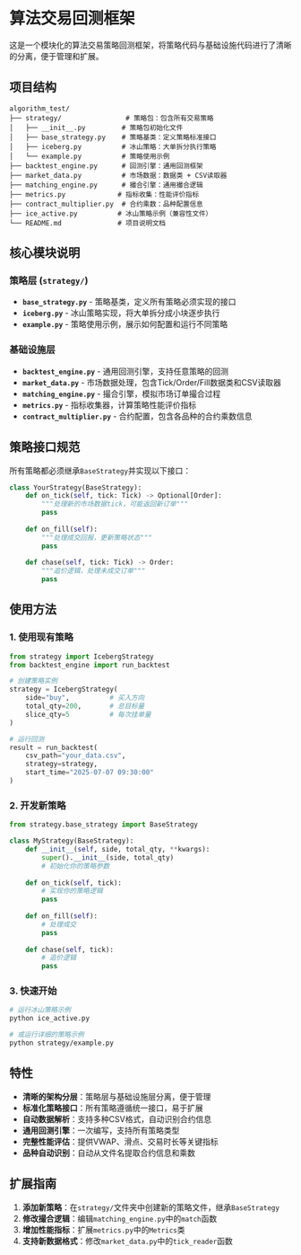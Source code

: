 # 算法交易回测框架

这是一个模块化的算法交易策略回测框架，将策略代码与基础设施代码进行了清晰的分离，便于管理和扩展。

## 项目结构

```
algorithm_test/
├── strategy/                # 策略包：包含所有交易策略
│   ├── __init__.py         # 策略包初始化文件
│   ├── base_strategy.py    # 策略基类：定义策略标准接口
│   ├── iceberg.py          # 冰山策略：大单拆分执行策略
│   └── example.py          # 策略使用示例
├── backtest_engine.py      # 回测引擎：通用回测框架
├── market_data.py          # 市场数据：数据类 + CSV读取器  
├── matching_engine.py      # 撮合引擎：通用撮合逻辑
├── metrics.py             # 指标收集：性能评价指标
├── contract_multiplier.py  # 合约乘数：品种配置信息
├── ice_active.py          # 冰山策略示例（兼容性文件）
└── README.md              # 项目说明文档
```

## 核心模块说明

### 策略层 (`strategy/`)
- **`base_strategy.py`** - 策略基类，定义所有策略必须实现的接口
- **`iceberg.py`** - 冰山策略实现，将大单拆分成小块逐步执行
- **`example.py`** - 策略使用示例，展示如何配置和运行不同策略

### 基础设施层
- **`backtest_engine.py`** - 通用回测引擎，支持任意策略的回测
- **`market_data.py`** - 市场数据处理，包含Tick/Order/Fill数据类和CSV读取器
- **`matching_engine.py`** - 撮合引擎，模拟市场订单撮合过程
- **`metrics.py`** - 指标收集器，计算策略性能评价指标
- **`contract_multiplier.py`** - 合约配置，包含各品种的合约乘数信息

## 策略接口规范

所有策略都必须继承`BaseStrategy`并实现以下接口：

```python
class YourStrategy(BaseStrategy):
    def on_tick(self, tick: Tick) -> Optional[Order]:
        """处理新的市场数据tick，可能返回新订单"""
        pass
    
    def on_fill(self):
        """处理成交回报，更新策略状态"""
        pass
    
    def chase(self, tick: Tick) -> Order:
        """追价逻辑，处理未成交订单"""
        pass
```

## 使用方法

### 1. 使用现有策略

```python
from strategy import IcebergStrategy
from backtest_engine import run_backtest

# 创建策略实例
strategy = IcebergStrategy(
    side="buy",          # 买入方向
    total_qty=200,       # 总目标量
    slice_qty=5          # 每次挂单量
)

# 运行回测
result = run_backtest(
    csv_path="your_data.csv",
    strategy=strategy,
    start_time="2025-07-07 09:30:00"
)
```

### 2. 开发新策略

```python
from strategy.base_strategy import BaseStrategy

class MyStrategy(BaseStrategy):
    def __init__(self, side, total_qty, **kwargs):
        super().__init__(side, total_qty)
        # 初始化你的策略参数
    
    def on_tick(self, tick):
        # 实现你的策略逻辑
        pass
    
    def on_fill(self):
        # 处理成交
        pass
    
    def chase(self, tick):
        # 追价逻辑
        pass
```

### 3. 快速开始

```bash
# 运行冰山策略示例
python ice_active.py

# 或运行详细的策略示例
python strategy/example.py
```

## 特性

- **清晰的架构分层**：策略层与基础设施层分离，便于管理
- **标准化策略接口**：所有策略遵循统一接口，易于扩展
- **自动数据解析**：支持多种CSV格式，自动识别合约信息
- **通用回测引擎**：一次编写，支持所有策略类型
- **完整性能评估**：提供VWAP、滑点、交易时长等关键指标
- **品种自动识别**：自动从文件名提取合约信息和乘数

## 扩展指南

1. **添加新策略**：在`strategy/`文件夹中创建新的策略文件，继承`BaseStrategy`
2. **修改撮合逻辑**：编辑`matching_engine.py`中的`match`函数
3. **增加性能指标**：扩展`metrics.py`中的`Metrics`类
4. **支持新数据格式**：修改`market_data.py`中的`tick_reader`函数 